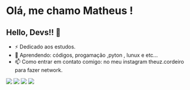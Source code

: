 # Olá, me chamo Matheus ! 
## Hello, Devs!!    👋


- ⚡ Dedicado aos estudos.
- 🌱 Aprendendo: códigos, progamação ,pyton , lunux e etc...
- 📫 Como entrar em contato comigo: no meu instagram theuz.cordeiro para fazer network.

<img src="https://cdn.jsdelivr.net/gh/devicons/devicon@latest/icons/kalilinux/kalilinux-original.svg" />
<img src="https://cdn.jsdelivr.net/gh/devicons/devicon@latest/icons/htmx/htmx-original.svg" />
<img src="https://cdn.jsdelivr.net/gh/devicons/devicon@latest/icons/javascript/javascript-original.svg" />
<img src="https://cdn.jsdelivr.net/gh/devicons/devicon@latest/icons/python/python-original.svg" />

